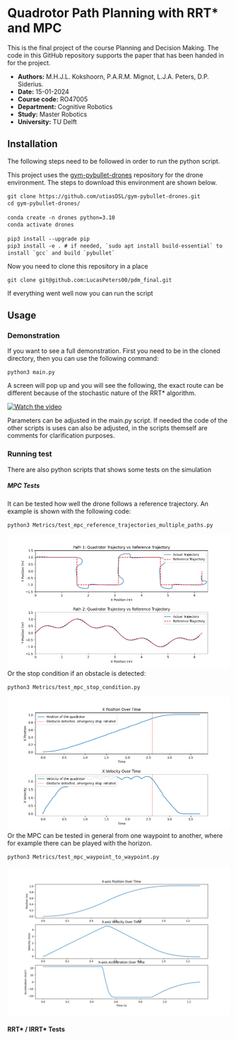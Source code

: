 # Quadrotor Path Planning with RRT* and MPC
This is the final project of the course Planning and Decision Making. The code in this GitHub repository supports the paper that has been handed in for the project.

- **Authors:** M.H.J.L. Kokshoorn, P.A.R.M. Mignot, L.J.A. Peters, D.P. Siderius.
- **Date:** 15-01-2024
- **Course code:** RO47005
- **Department:** Cognitive Robotics
- **Study:** Master Robotics
- **University:** TU Delft

## Installation

The following steps need to be followed in order to run the python script.

This project uses the [gym-pybullet-drones](https://github.com/utiasDSL/gym-pybullet-drones) repository for the drone environment. The steps to download this environment are shown below.

``` 
git clone https://github.com/utiasDSL/gym-pybullet-drones.git
cd gym-pybullet-drones/

conda create -n drones python=3.10
conda activate drones

pip3 install --upgrade pip
pip3 install -e . # if needed, `sudo apt install build-essential` to install `gcc` and build `pybullet`
```
Now you need to clone this repository in a place 

``` 
git clone git@github.com:LucasPeters00/pdm_final.git
```
If everything went well now you can run the script

## Usage

### Demonstration

If you want to see a full demonstration. First you need to be in the cloned directory, then you can use the following command:

```
python3 main.py
```
A screen will pop up and you will see the following, the exact route can be different because of the stochastic nature of the RRT* algorithm. 

[![Watch the video](https://img.youtube.com/vi/ynw0QnEbT1k/maxresdefault.jpg)](https://youtu.be/ynw0QnEbT1k)

Parameters can be adjusted in the main.py script. If needed the code of the other scripts is uses can also be adjusted, in the scripts themself are comments for clarification purposes.

### Running test

There are also python scripts that shows some tests on the simulation

##### MPC Tests

It can be tested how well the drone follows a reference trajectory. An example is shown with the following code:

```
python3 Metrics/test_mpc_reference_trajectories_multiple_paths.py
```
![Example Image](images/trajectory_vs_reference.png)
Or the stop condition if an obstacle is detected:

```
python3 Metrics/test_mpc_stop_condition.py
```
![Example Image](images/example_stop_img.png)
Or the MPC can be tested in general from one waypoint to another, where for example there can be played with the horizon.

```
python3 Metrics/test_mpc_waypoint_to_waypoint.py
```
![Example Image](images/example_w_t_w.png)

#### RRT* / IRRT* Tests






